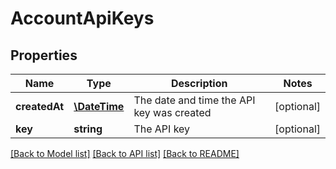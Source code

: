 # AccountApiKeys

## Properties
Name | Type | Description | Notes
------------ | ------------- | ------------- | -------------
**createdAt** | [**\DateTime**](\DateTime.md) | The date and time the API key was created | [optional] 
**key** | **string** | The API key | [optional] 

[[Back to Model list]](../README.md#documentation-for-models) [[Back to API list]](../README.md#documentation-for-api-endpoints) [[Back to README]](../README.md)


